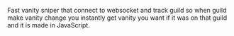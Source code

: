 Fast vanity sniper that connect to websocket and track guild so when guild make vanity change you instantly get vanity you want if it was on that guild and it is made in JavaScript.
